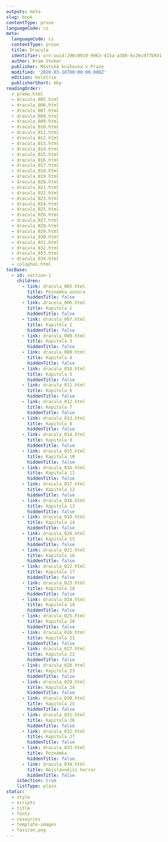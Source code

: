 ```yaml
---
outputs: meta
slug: book
contentType: prose
languageCode: cs
meta:
  languageCode: cs
  contentType: prose
  title: Dracula
  identifier: urn:uuid:296c0919-9963-415a-a386-6c26c077b931
  author: Bram Stoker
  publisher: Městská knihovna v Praze
  modified: '2020-03-18T00:00:00.000Z'
  edition: beletrie
  publisherShort: mkp
readingOrder:
  - promo.html
  - dracula_005.html
  - dracula_006.html
  - dracula_007.html
  - dracula_008.html
  - dracula_009.html
  - dracula_010.html
  - dracula_011.html
  - dracula_012.html
  - dracula_013.html
  - dracula_014.html
  - dracula_015.html
  - dracula_016.html
  - dracula_017.html
  - dracula_018.html
  - dracula_019.html
  - dracula_020.html
  - dracula_021.html
  - dracula_022.html
  - dracula_023.html
  - dracula_024.html
  - dracula_025.html
  - dracula_026.html
  - dracula_027.html
  - dracula_028.html
  - dracula_029.html
  - dracula_030.html
  - dracula_031.html
  - dracula_032.html
  - dracula_033.html
  - dracula_034.html
  - colophon.html
tocBase:
  - id: section-1
    children:
      - link: dracula_005.html
        title: Poznámka autora
        hiddenTitle: false
      - link: dracula_006.html
        title: Kapitola 1
        hiddenTitle: false
      - link: dracula_007.html
        title: Kapitola 2
        hiddenTitle: false
      - link: dracula_008.html
        title: Kapitola 3
        hiddenTitle: false
      - link: dracula_009.html
        title: Kapitola 4
        hiddenTitle: false
      - link: dracula_010.html
        title: Kapitola 5
        hiddenTitle: false
      - link: dracula_011.html
        title: Kapitola 6
        hiddenTitle: false
      - link: dracula_012.html
        title: Kapitola 7
        hiddenTitle: false
      - link: dracula_013.html
        title: Kapitola 8
        hiddenTitle: false
      - link: dracula_014.html
        title: Kapitola 9
        hiddenTitle: false
      - link: dracula_015.html
        title: Kapitola 10
        hiddenTitle: false
      - link: dracula_016.html
        title: Kapitola 11
        hiddenTitle: false
      - link: dracula_017.html
        title: Kapitola 12
        hiddenTitle: false
      - link: dracula_018.html
        title: Kapitola 13
        hiddenTitle: false
      - link: dracula_019.html
        title: Kapitola 14
        hiddenTitle: false
      - link: dracula_020.html
        title: Kapitola 15
        hiddenTitle: false
      - link: dracula_021.html
        title: Kapitola 16
        hiddenTitle: false
      - link: dracula_022.html
        title: Kapitola 17
        hiddenTitle: false
      - link: dracula_023.html
        title: Kapitola 18
        hiddenTitle: false
      - link: dracula_024.html
        title: Kapitola 19
        hiddenTitle: false
      - link: dracula_025.html
        title: Kapitola 20
        hiddenTitle: false
      - link: dracula_026.html
        title: Kapitola 21
        hiddenTitle: false
      - link: dracula_027.html
        title: Kapitola 22
        hiddenTitle: false
      - link: dracula_028.html
        title: Kapitola 23
        hiddenTitle: false
      - link: dracula_029.html
        title: Kapitola 24
        hiddenTitle: false
      - link: dracula_030.html
        title: Kapitola 25
        hiddenTitle: false
      - link: dracula_031.html
        title: Kapitola 26
        hiddenTitle: false
      - link: dracula_032.html
        title: Kapitola 27
        hiddenTitle: false
      - link: dracula_033.html
        title: Poznámka
        hiddenTitle: false
      - link: dracula_034.html
        title: Nejslavnější horror
        hiddenTitle: false
    isSection: true
    listType: plain
static:
  - style
  - scripts
  - title
  - fonts
  - resources
  - template-images
  - favicon.png
---
```

